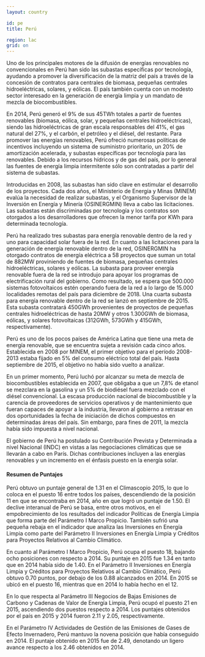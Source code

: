 ```yaml
---
layout: country

id: pe
title: Perú

region: lac
grid: on
---
```

Uno de los principales motores de la difusión de energías renovables no convencionales en Perú han sido las subastas específicas por tecnología, ayudando a promover la diversificación de la matriz del país a través de la concesión de contratos para centrales de biomasa, pequeñas centrales hidroeléctricas, solares, y eólicas. El país también cuenta con un modesto sector interesado en la generación de energía limpia y un mandato de mezcla de biocombustibles.

En 2014, Perú generó el 9% de sus 45TWh totales a partir de fuentes renovables (biomasa, eólica, solar, y pequeñas centrales hidroeléctricas), siendo las hidroeléctricas de gran escala responsables del 41%, el gas natural del 27%, y el carbón, el petróleo y el diésel, del restante. Para promover las energías renovables, Perú ofreció numerosas políticas de incentivos incluyendo un sistema de suministro prioritario, un 20% de amortización acelerada, y subastas específicas por tecnología para las renovables. Debido a los recursos hídricos y de gas del país, por lo general las fuentes de energía limpia intermitente sólo son contratadas a partir del sistema de subastas.

Introducidas en 2008, las subastas han sido clave en estimular el desarrollo de los proyectos. Cada dos años, el Ministerio de Energía y Minas (MINEM) evalúa la necesidad de realizar subastas, y el Organismo Supervisor de la Inversión en Energía y Minería (OSINERGMIN) lleva a cabo las licitaciones. Las subastas están discriminadas por tecnología y los contratos son otorgados a los desarrolladores que ofrecen la menor tarifa por KWh para determinada tecnología.

Perú ha realizado tres subastas para energía renovable dentro de la red y uno para capacidad solar fuera de la red. En cuanto a las licitaciones para la generación de energía renovable dentro de la red, OSINERGMIN ha otorgado contratos de energía eléctrica a 58 proyectos que suman un total de 882MW proviniendo de fuentes de biomasa, pequeñas centrales hidroeléctricas, solares y eólicas. La subasta para proveer energía renovable fuera de la red se introdujo para apoyar los programas de electrificación rural del gobierno. Como resultado, se espera que 500.000 sistemas fotovoltaicos estén operando fuera de la red  a lo largo de 15.000 localidades remotas del país para diciembre de 2018. Una cuarta subasta para energía renovable dentro de la red se lanzó en septiembre de 2015. Esta subasta contratará 450GWh provenientes de proyectos de pequeñas centrales hidroeléctricas de hasta 20MW y otros 1.300GWh de biomasa, eólicas, y solares fotovoltaicas (312GWh, 573GWh y 415GWh, respectivamente). 

Perú es uno de los pocos países de América Latina que tiene una meta de energía renovable, que se encuentra sujeta a revisión cada cinco años. Establecida en 2008 por MINEM, el primer objetivo para el período 2008-2013 estaba fijado en 5% del consumo eléctrico total del país. Hasta septiembre de 2015, el objetivo no había sido vuelto a analizar. 

En un primer momento, Perú luchó por alcanzar su meta de mezcla de biocombustibles establecida en 2007, que obligaba a que un 7,8% de etanol se mezclara en la gasolina y un 5% de biodiésel fuera mezclado con el diésel convencional. La escasa producción nacional de biocombustible y la carencia de proveedores de servicios operativos y de mantenimiento que fueran capaces de apoyar a la industria, llevaron al gobierno a retrasar en dos oportunidades la fecha de iniciación de dichos compuestos en determinadas áreas del país. Sin embargo, para fines de 2011, la mezcla había sido impuesta a nivel nacional.

El gobierno de Perú ha postulado su Contribución Prevista y Determinada a nivel Nacional (INDC) en vistas a las negociaciones climáticas que se llevarán a cabo en París. Dichas contribuciones incluyen a las energías renovables y un incremento en el énfasis puesto en la energía solar.


#### Resumen de Puntajes

Perú obtuvo un puntaje general de 1.31 en el Climascopio 2015, lo que lo coloca en el puesto 16 entre todos los países, descendiendo de la posición 11 en que se encontraba en 2014, año en que logró un puntaje de 1.50.
El declive interanual de Perú se basa, entre otros motivos, en el empobrecimiento de los resultados del indicador Políticas de Energía Limpia que forma parte del Parámetro I Marco Propicio. También sufrió una pequeña rebaja en el indicador que analiza las Inversiones en Energía Limpia como parte del Parámetro II Inversiones en Energía Limpia y Créditos para Proyectos Relativos al Cambio Climático.

En cuanto al Parámetro I Marco Propicio, Perú ocupa el puesto 18, bajando ocho posiciones con respecto a 2014. Su puntaje en 2015 fue 1.34 en tanto que en 2014 había sido de 1.40.
En el Parámetro II Inversiones en Energía Limpia y Créditos para Proyectos Relativos al Cambio Climático, Perú obtuvo 0.70 puntos, por debajo de los 0.88 alcanzados en 2014. En 2015 se ubicó en el puesto 16, mientras que en 2014 lo había hecho en el 12.

En lo que respecta al Parámetro III Negocios de Bajas Emisiones de Carbono y Cadenas de Valor de Energía Limpia, Perú ocupó el puesto 21 en 2015, ascendiendo dos puestos respecto a 2014. Los puntajes obtenidos por el país en 2015 y 2014 fueron 2.11 y 2.05, respectivamente.

En el Parámetro IV Actividades de Gestión de las Emisiones de Gases de Efecto Invernadero, Perú mantuvo la novena posición que había conseguido en 2014. El puntaje obtenido en 2015 fue de 2.49, denotando un ligero avance respecto a los 2.46 obtenidos en 2014.
